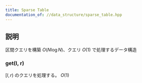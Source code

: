 ```yaml
---
title: Sparse Table
documentation_of: //data_structure/sparse_table.hpp
---
```


## 説明

区間クエリを構築 $O(N\log N)$、クエリ $O(1)$ で処理するデータ構造

### get(l, r)

$[l, r)$ のクエリを処理する。 $O(1)$